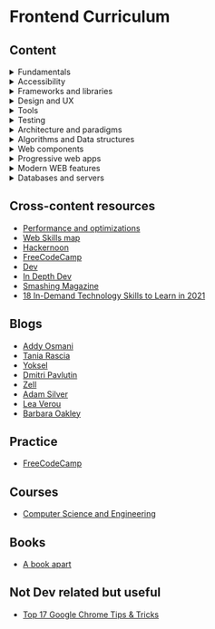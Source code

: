 # Frontend Curriculum
## Content
<details>
<summary>Fundamentals</summary>

- [HTML](./notes/html.md)
- [CSS](./notes/css.md)
- [JavaScript](./notes/javascript.md)
- Canvas API
- WebGl and animations
- [Browsers](./notes/browsers.md)

</details>

<details>
<summary>Accessibility</summary>

- [Accessibility](./notes/a11y.md)

</details>

<details>
<summary>Frameworks and libraries</summary>

- [Angular](./notes/angular.md)
- [React](./notes/react.md)
- [Vue](./notes/vue.md)

</details>

<details>
<summary>Design and UX</summary>

- [Graphics](./notes/graphics.md)
- Color Theory
- [Fonts](./notes/fonts.md)
- [Design](./notes/design.md)

</details>

<details>
<summary>Tools</summary>

- [TypeScript](./notes/typescript.md)
- [Dev tools (Chrome, Git, GitHub)](./notes/dev-tools.md)
- [Webpack](./notes/webpack.md)

</details>

<details>
<summary>Testing</summary>

- [Testing](./notes/testing.md)

</details>

<details>
<summary>Architecture and paradigms</summary>

- [OOP](./notes/oop.md)
- [Functional programming](./notes/functional-programming.md)
- [Procedural programming](./notes/procedural-programming.md)
- [Architecture](./notes/architecture.md)
- [Design patterns](./notes/design-patterns.md)

</details>

<details>
<summary>Algorithms and Data structures</summary>

- [Data structures and Algorithms](./notes/algorithms.md)

</details>

<details>
<summary>Web components</summary>

- [Web components](./notes/web-components.md)

</details>

<details>
<summary>Progressive web apps</summary>

- [Rendering performance](./rendering-performance.md)

</details>

<details>
<summary>Modern WEB features</summary>


</details>

<details>
<summary>Databases and servers</summary>

- Serverless
- [Firebase](./notes/firebase.md)
- [Node.js](./notes/nodejs.md)

</details>

## Cross-content resources
- [Performance and optimizations](./notes/optimizations.md)
- [Web Skills map](https://andreasbm.github.io/web-skills/)
- [Hackernoon](https://hackernoon.com/)
- [FreeCodeCamp](https://www.freecodecamp.org/)
- [Dev](https://dev.to)
- [In Depth Dev](https://indepth.dev/)
- [Smashing Magazine](https://www.smashingmagazine.com/)
- [18 In-Demand Technology Skills to Learn in 2021](https://learntocodewith.me/posts/tech-skills-in-demand/)

## Blogs
- [Addy Osmani](https://addyosmani.com/)
- [Tania Rascia](https://www.taniarascia.com/blog/)
- [Yoksel](http://css.yoksel.ru/)
- [Dmitri Pavlutin](https://dmitripavlutin.com/all-posts/)
- [Zell](https://zellwk.com/)
- [Adam Silver](https://adamsilver.io/articles/)
- [Lea Verou](http://lea.verou.me/)
- [Barbara Oakley](https://barbaraoakley.com/)

## Practice
- [FreeCodeCamp](https://www.freecodecamp.org/)

## Courses
- [Computer Science and Engineering](http://catalog.mit.edu/degree-charts/computer-science-engineering-course-6-3/)

## Books
- [A book apart](https://abookapart.com/products/)

## Not Dev related but useful
- [Top 17 Google Chrome Tips & Tricks](https://youtu.be/7DHjtQgOnSs)
